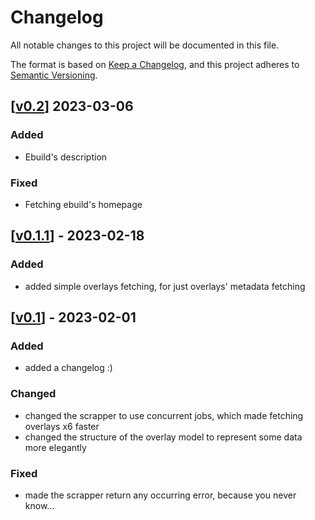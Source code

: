 # Changelog

All notable changes to this project will be documented in this file.

The format is based on [Keep a Changelog](https://keepachangelog.com/en/1.0.0/),
and this project adheres to [Semantic Versioning](https://semver.org/spec/v2.0.0.html).

## \[[v0.2](https://github.com/mbaraa/eloi/releases/tag/v0.2)\] 2023-03-06

### Added

- Ebuild's description

### Fixed

- Fetching ebuild's homepage

## \[[v0.1.1](https://github.com/mbaraa/eloi/releases/tag/v0.1.1)\] - 2023-02-18

### Added

- added simple overlays fetching, for just overlays' metadata fetching

## \[[v0.1](https://github.com/mbaraa/eloi/releases/tag/v0.1)\] - 2023-02-01

### Added 

- added a changelog :)

### Changed

- changed the scrapper to use concurrent jobs, which made fetching overlays x6 faster
- changed the structure of the overlay model to represent some data more elegantly

### Fixed

- made the scrapper return any occurring error, because you never know...
